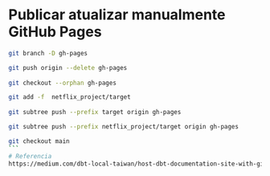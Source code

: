 # Publicar atualizar manualmente GitHub Pages

````bash
git branch -D gh-pages  

git push origin --delete gh-pages  
  
git checkout --orphan gh-pages  

git add -f  netflix_project/target  
  
git subtree push --prefix target origin gh-pages  

git subtree push --prefix netflix_project/target origin gh-pages  

git checkout main  
```
# Referencia
https://medium.com/dbt-local-taiwan/host-dbt-documentation-site-with-github-pages-in-5-minutes-7b80e8b62feb
